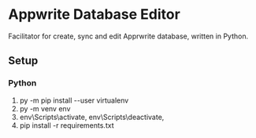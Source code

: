 # Appwrite Database Editor
Facilitator for create, sync and edit Apprwrite database, written in Python.

## Setup
### Python
1. py -m pip install --user virtualenv
2. py -m venv env
3. env\Scripts\activate, env\Scripts\deactivate, 
4. pip install -r requirements.txt
